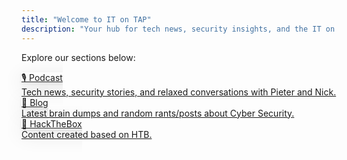 ```yaml
---
title: "Welcome to IT on TAP"
description: "Your hub for tech news, security insights, and the IT on TAP podcast. Choose a section below to get started."
---
```


Explore our sections below:

<div class="grid grid-cols-1 sm:grid-cols-2 md:grid-cols-3 gap-6 justify-center items-stretch my-8">
  <a href="/podcast/" class="br3 pa4 tc grow bg-white dark-gray b shadow-5 no-underline ba b--moon-gray flex flex-col justify-between transition-transform duration-200 hover:scale-105">
    🎙️ Podcast
    <div class="db f6 fw4 mt2">Tech news, security stories, and relaxed conversations with Pieter and Nick.</div>
  </a>
  <a href="/posts/" class="br3 pa4 tc grow bg-white dark-gray b shadow-5 no-underline ba b--moon-gray flex flex-col justify-between transition-transform duration-200 hover:scale-105">
    📝 Blog
    <div class="db f6 fw4 mt2">Latest brain dumps and random rants/posts about Cyber Security.</div>
  </a>
  <a href="/hackthebox/" class="br3 pa4 tc grow bg-white dark-gray b shadow-5 no-underline ba b--moon-gray flex flex-col justify-between transition-transform duration-200 hover:scale-105">
    📝 HackTheBox
    <div class="db f6 fw4 mt2">Content created based on HTB.</div>
  </a>
</div>

<style>
.bg-gradient-blue {
  background: linear-gradient(90deg, #007cf0 0%, #00dfd8 100%) !important;
}
.bg-gradient-pink {
  background: linear-gradient(90deg, #ff512f 0%, #dd2476 100%) !important;
}
.shadow-5 {
  box-shadow: 0 8px 32px rgba(0,0,0,0.12), 0 1.5px 4px rgba(0,0,0,0.08);
}
</style>
